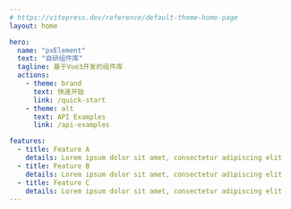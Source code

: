```yaml
---
# https://vitepress.dev/reference/default-theme-home-page
layout: home

hero:
  name: "pxElement"
  text: "自研组件库"
  tagline: 基于Vue3开发的组件库
  actions:
    - theme: brand
      text: 快速开始
      link: /quick-start
    - theme: alt
      text: API Examples
      link: /api-examples

features:
  - title: Feature A
    details: Lorem ipsum dolor sit amet, consectetur adipiscing elit
  - title: Feature B
    details: Lorem ipsum dolor sit amet, consectetur adipiscing elit
  - title: Feature C
    details: Lorem ipsum dolor sit amet, consectetur adipiscing elit
---
```


